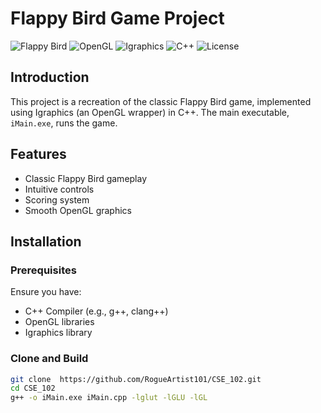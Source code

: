 # Flappy Bird Game Project

![Flappy Bird](https://img.shields.io/badge/Flappy%20Bird-Game-blue.svg)
![OpenGL](https://img.shields.io/badge/OpenGL-Wrapper-lightgrey.svg)
![Igraphics](https://img.shields.io/badge/Igraphics-OpenGL%20Wrapper-orange.svg)
![C++](https://img.shields.io/badge/C++-Programming-blue.svg)
![License](https://img.shields.io/badge/License-MIT-green.svg)

## Introduction

This project is a recreation of the classic Flappy Bird game, implemented using Igraphics (an OpenGL wrapper) in C++. The main executable, `iMain.exe`, runs the game.

## Features

- Classic Flappy Bird gameplay
- Intuitive controls
- Scoring system
- Smooth OpenGL graphics

## Installation

### Prerequisites

Ensure you have:
- C++ Compiler (e.g., g++, clang++)
- OpenGL libraries
- Igraphics library

### Clone and Build

```sh
git clone  https://github.com/RogueArtist101/CSE_102.git
cd CSE_102
g++ -o iMain.exe iMain.cpp -lglut -lGLU -lGL
```
